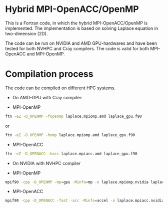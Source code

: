 # Hybrid MPI-OpenACC/OpenMP

This is a Fortran code, in which the hybrid MPI-OpenACC/OpenMP is implemented. The implementation is based on solving Laplace equation in two-dimension (2D).

The code can be run on NVIDIA and AMD GPU-hardwares and have been tested for both NVHPC and Cray compilers. The code is valid for both MPI-OpenACC and MPI-OpenMP.

# Compilation process

The code can be compiled on different HPC systems.

- On AMD-GPU with Cray compiler: 

* MPI-OpenMP
``` bash
ftn -eZ -D_OPENMP -fopenmp laplace.mpiomp.amd laplace_gpu.f90
```
or 
``` bash
ftn -eZ -D_OPENMP -homp laplace.mpiomp.amd laplace_gpu.f90
``` 
* MPI-OpenACC
``` bash
ftn -eZ -D_OPENACC -hacc laplace.mpiacc.amd laplace_gpu.f90
``` 
- On NVIDIA with NVHPC compiler

* MPI-OpenMP
``` bash
mpif90 -cpp -D_OPENMP -mp=gpu -Minfo=mp -o laplace.mpiomp.nvidia laplace_gpu.f90
``` 
* MPI-OpenACC
``` bash
mpif90 -cpp -D_OPENACC -fast -acc -Minfo=accel -o laplace.mpiacc.nvidia laplace_gpu.f90
``` 
